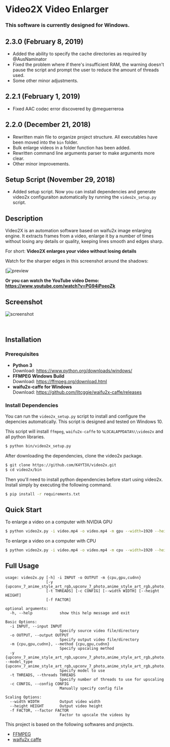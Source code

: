 # Video2X Video Enlarger

### This software is currently designed for Windows.

## 2.3.0 (February 8, 2019)

- Added the ability to specify the cache directories as required by @AusNaminator
- Fixed the problem where if there's insufficient RAM, the warning doesn't pause the script and prompt the user to reduce the amount of threads used.
- Some other minor adjustments.

## 2.2.1 (February 1, 2019)

- Fixed AAC codec error discovered by @meguerreroa

## 2.2.0 (December 21, 2018)

- Rewritten main file to organize project structure. All executables have been moved into the `bin` folder.
- Bulk enlarge videos in a folder function has been added.
- Rewritten command line arguments parser to make arguments more clear.
- Other minor improvements.

## Setup Script (November 29, 2018)

- Added setup script. Now you can install dependencies and generate video2x configuraiton automatically by running the `video2x_setup.py` script.

## Description

Video2X is an automation software based on waifu2x image enlarging engine. It extracts frames from a video, enlarge it by a number of times without losing any details or quality, keeping lines smooth and edges sharp.

For short: **Video2X enlarges your video without losing details**

Watch for the sharper edges in this screenshot around the shadows:

[![preview](https://user-images.githubusercontent.com/21986859/49412428-65083280-f73a-11e8-8237-bb34158a545e.png)

**Or you can watch the YouTube video Demo: https://www.youtube.com/watch?v=PG94iPoeoZk**

## Screenshot
![screenshot](https://user-images.githubusercontent.com/21986859/40265170-39c0caae-5b01-11e8-8371-8b6c24769639.png)

</br>

## Installation

### Prerequisites

- **Python 3**  
Download: https://www.python.org/downloads/windows/
- **FFMPEG Windows Build**  
Download: https://ffmpeg.org/download.html  
- **waifu2x-caffe for Windows**  
Download: https://github.com/lltcggie/waifu2x-caffe/releases

### Install Dependencies

You can run the `video2x_setup.py` script to install and configure the depencies automatically. This script is designed and tested on Windows 10.

This script will install `ffmpeg`, `waifu2x-caffe` to `%LOCALAPPDATA%\\video2x` and all python libraries.

```bash
$ python bin/video2x_setup.py
```

After downloading the dependencies, clone the video2x package.

```bash
$ git clone https://github.com/K4YT3X/video2x.git
$ cd video2x/bin
```
Then you'll need to install python dependencies before start using video2x. Install simply by executing the following command.

```bash
$ pip install -r requirements.txt
```

## Quick Start

To enlarge a video on a computer with NVIDIA GPU

```bash
$ python video2x.py -i video.mp4 -o video.mp4 -m gpu --width=1920 --height=1080
```

To enlarge a video on a computer with CPU

```bash
$ python video2x.py -i video.mp4 -o video.mp4 -m cpu --width=1920 --height=1080
```


## Full Usage
```
usage: video2x.py [-h] -i INPUT -o OUTPUT -m {cpu,gpu,cudnn}
                  [-y {upconv_7_anime_style_art_rgb,upconv_7_photo,anime_style_art_rgb,photo,anime_style_art_y}]
                  [-t THREADS] [-c CONFIG] [--width WIDTH] [--height HEIGHT]
                  [-f FACTOR]

optional arguments:
  -h, --help            show this help message and exit

Basic Options:
  -i INPUT, --input INPUT
                        Specify source video file/directory
  -o OUTPUT, --output OUTPUT
                        Specify output video file/directory
  -m {cpu,gpu,cudnn}, --method {cpu,gpu,cudnn}
                        Specify upscaling method
  -y {upconv_7_anime_style_art_rgb,upconv_7_photo,anime_style_art_rgb,photo,anime_style_art_y}, --model_type {upconv_7_anime_style_art_rgb,upconv_7_photo,anime_style_art_rgb,photo,anime_style_art_y}
                        Specify model to use
  -t THREADS, --threads THREADS
                        Specify number of threads to use for upscaling
  -c CONFIG, --config CONFIG
                        Manually specify config file

Scaling Options:
  --width WIDTH         Output video width
  --height HEIGHT       Output video height
  -f FACTOR, --factor FACTOR
                        Factor to upscale the videos by

```

This project is based on the following softwares and projects.
- [FFMPEG]('https://www.ffmpeg.org/')
- [waifu2x caffe](https://github.com/lltcggie/waifu2x-caffe)
